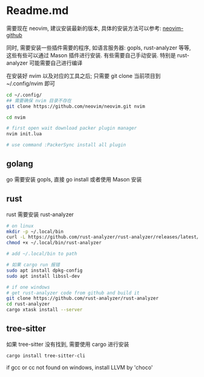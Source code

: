# Readme.md

需要现在 neovim, 建议安装最新的版本, 具体的安装方法可以参考: [neovim-github](https://github.com/neovim/neovim)

同时, 需要安装一些插件需要的程序, 如语言服务器: gopls, rust-analyzer 等等, 这些有些可以通过 Mason 插件进行安装.
有些需要自己手动安装. 特别是 rust-analyzer 可能需要自己进行编译

在安装好 nvim 以及对应的工具之后; 只需要 git clone 当前项目到 ~/.config/nvim 即可

```bash
cd ~/.config/
## 需要确保 nvim 目录不存在
git clone https://github.com/neovim/neovim.git nvim

cd nvim

# first open wait download packer plugin manager
nvim init.lua

# use command :PackerSync install all plugin
```

## golang

go 需要安装 gopls, 直接 go install 或者使用 Mason 安装

## rust

rust 需要安装 rust-analyzer

```bash
# on linux
mkdir -p ~/.local/bin
curl -L https://github.com/rust-analyzer/rust-analyzer/releases/latest/download/rust-analyzer-x86_64-unknown-linux-gnu.gz | gunzip -c - > ~/.local/bin/rust-analyzer
chmod +x ~/.local/bin/rust-analyzer

# add ~/.local/bin to path

# 如果 cargo run 报错
sudo apt install dpkg-config
sudo apt install libssl-dev

# if one windows
# get rust-analyzer code from github and build it
git clone https://github.com/rust-analyzer/rust-analyzer
cd rust-analyzer
cargo xtask install --server
```

## tree-sitter

如果 tree-sitter 没有找到, 需要使用 cargo 进行安装

```bash
cargo install tree-sitter-cli
```

if gcc or cc not found on windows, install LLVM by 'choco'
